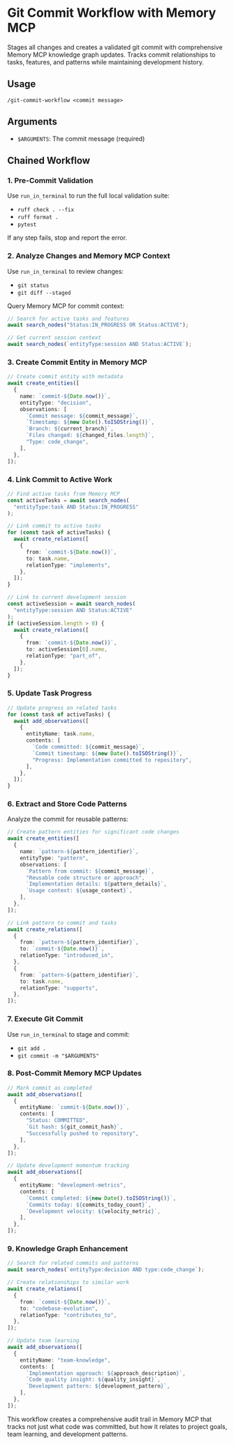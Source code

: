 # Git Commit Workflow with Memory MCP

Stages all changes and creates a validated git commit with comprehensive Memory MCP knowledge graph updates. Tracks commit relationships to tasks, features, and patterns while maintaining development history.

## Usage

`/git-commit-workflow <commit message>`

## Arguments

- `$ARGUMENTS`: The commit message (required)

## Chained Workflow

### 1. Pre-Commit Validation

Use `run_in_terminal` to run the full local validation suite:

- `ruff check . --fix`
- `ruff format .`
- `pytest`

If any step fails, stop and report the error.

### 2. Analyze Changes and Memory MCP Context

Use `run_in_terminal` to review changes:

- `git status`
- `git diff --staged`

Query Memory MCP for commit context:

```typescript
// Search for active tasks and features
await search_nodes("Status:IN_PROGRESS OR Status:ACTIVE");

// Get current session context
await search_nodes(`entityType:session AND Status:ACTIVE`);
```

### 3. Create Commit Entity in Memory MCP

```typescript
// Create commit entity with metadata
await create_entities([
  {
    name: `commit-${Date.now()}`,
    entityType: "decision",
    observations: [
      `Commit message: ${commit_message}`,
      `Timestamp: ${new Date().toISOString()}`,
      `Branch: ${current_branch}`,
      `Files changed: ${changed_files.length}`,
      "Type: code_change",
    ],
  },
]);
```

### 4. Link Commit to Active Work

```typescript
// Find active tasks from Memory MCP
const activeTasks = await search_nodes(
  "entityType:task AND Status:IN_PROGRESS"
);

// Link commit to active tasks
for (const task of activeTasks) {
  await create_relations([
    {
      from: `commit-${Date.now()}`,
      to: task.name,
      relationType: "implements",
    },
  ]);
}

// Link to current development session
const activeSession = await search_nodes(
  "entityType:session AND Status:ACTIVE"
);
if (activeSession.length > 0) {
  await create_relations([
    {
      from: `commit-${Date.now()}`,
      to: activeSession[0].name,
      relationType: "part_of",
    },
  ]);
}
```

### 5. Update Task Progress

```typescript
// Update progress on related tasks
for (const task of activeTasks) {
  await add_observations([
    {
      entityName: task.name,
      contents: [
        `Code committed: ${commit_message}`,
        `Commit timestamp: ${new Date().toISOString()}`,
        "Progress: Implementation committed to repository",
      ],
    },
  ]);
}
```

### 6. Extract and Store Code Patterns

Analyze the commit for reusable patterns:

```typescript
// Create pattern entities for significant code changes
await create_entities([
  {
    name: `pattern-${pattern_identifier}`,
    entityType: "pattern",
    observations: [
      `Pattern from commit: ${commit_message}`,
      "Reusable code structure or approach",
      `Implementation details: ${pattern_details}`,
      `Usage context: ${usage_context}`,
    ],
  },
]);

// Link pattern to commit and tasks
await create_relations([
  {
    from: `pattern-${pattern_identifier}`,
    to: `commit-${Date.now()}`,
    relationType: "introduced_in",
  },
  {
    from: `pattern-${pattern_identifier}`,
    to: task.name,
    relationType: "supports",
  },
]);
```

### 7. Execute Git Commit

Use `run_in_terminal` to stage and commit:

- `git add .`
- `git commit -m "$ARGUMENTS"`

### 8. Post-Commit Memory MCP Updates

```typescript
// Mark commit as completed
await add_observations([
  {
    entityName: `commit-${Date.now()}`,
    contents: [
      "Status: COMMITTED",
      `Git hash: ${git_commit_hash}`,
      "Successfully pushed to repository",
    ],
  },
]);

// Update development momentum tracking
await add_observations([
  {
    entityName: "development-metrics",
    contents: [
      `Commit completed: ${new Date().toISOString()}`,
      `Commits today: ${commits_today_count}`,
      `Development velocity: ${velocity_metric}`,
    ],
  },
]);
```

### 9. Knowledge Graph Enhancement

```typescript
// Search for related commits and patterns
await search_nodes(`entityType:decision AND type:code_change`);

// Create relationships to similar work
await create_relations([
  {
    from: `commit-${Date.now()}`,
    to: "codebase-evolution",
    relationType: "contributes_to",
  },
]);

// Update team learning
await add_observations([
  {
    entityName: "team-knowledge",
    contents: [
      `Implementation approach: ${approach_description}`,
      `Code quality insight: ${quality_insight}`,
      `Development pattern: ${development_pattern}`,
    ],
  },
]);
```

This workflow creates a comprehensive audit trail in Memory MCP that tracks not just what code was committed, but how it relates to project goals, team learning, and development patterns.
